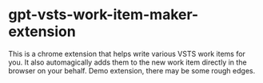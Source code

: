 # gpt-vsts-work-item-maker-extension
This is a chrome extension that helps write various VSTS work items for you. It also automagically adds them to the new work item directly in the browser on your behalf. Demo extension, there may be some rough edges.
